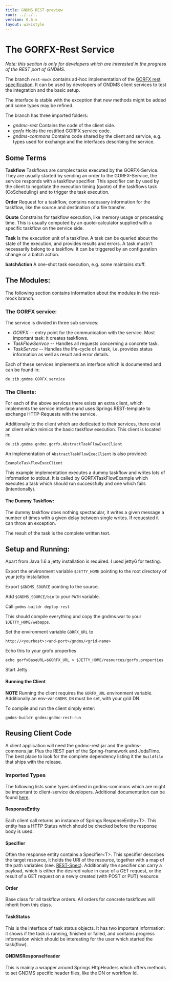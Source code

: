 ```yaml
---
title: GNDMS REST preview
root: ../../..
version: 0.6.x
layout: wikistyle
---
```


The GORFX-Rest Service
======================

*Note: this section is only for developers which are interested in
the progress of the REST port of GNDMS.*

The branch `rest-mock` contains ad-hoc implementation of the [GORFX
rest specification](../gndms-REST.pdf).  It can be used by developers
of GNDMS client services to test the integration and the basic setup.

The interface is stable with the exception that new methods might be
added and some types may be refined. 

The branch has three imported folders:

* *gndmc-rest*     Contains the code of the client side.
* *gorfx*          Holds the restified GORFX service code.
* *gndms-commons*  Contains code shared by the client and service, e.g.
               types used for exchange and the interfaces describing
               the service.

Some Terms
----------

**Taskflow** Taskflows are complex tasks executed by the GORFX-Service.
    They are usually started by sending an order to the GORFX-Service,
    the service responds with a taskflow specifier. This specifier
    can by used by the client to negotiate the execution timing (quote)
    of the taskflows task (CoScheduling) and to trigger the task
    execution.

**Order** Request for a taskflow, contains necessary information for the
    taskflow, like the source and destination of a file transfer.

**Quote** Constrains for taskflow execution, like memory usage or
    processing time. This is usually computed by an quote-calculator
    supplied with a specific taskflow on the service side.

**Task**  Is the execution unit of a taskflow. A task can be queried
    about the state of the execution, and provides results and errors.
    A task mustn't necessarily belong to a taskflow. It can be
    triggered by an configuration change or a batch action.

**batchAction**  A one-shot task execution, e.g. some maintains stuff.

The Modules:
------------
The following section contains information about the modules in the
rest-mock branch.

### The GORFX service:

The service is divided in three sub services:

* *GORFX* -- entry point for the communication with the service.
             Most important task: it creates taskflows.
* *TaskFlowSerivce* -- Handles all requests concerning a concrete
             task.
* *TaskServce* -- Handles the life-cycle of a task, i.e. provides
             status information as well as result and error details.

Each of these services implements an interface which is documented
and can be found in: 

    de.zib.gndms.GORFX.service

### The Clients:

For each of the above services there exists an extra client, which
implements the service interface and uses Springs REST-template to
exchange HTTP-Requests with the service.

Additionally to the client which are dedicated to their services,
there exist an client which mimics the basic taskflow execution.
This client is located in:

    de.zib.gndms.gndmc.gorfx.AbstractTaskFlowExecClient

An implementation of `AbstractTaskFlowExecClient` is also provided:

    ExampleTaskFlowExecClient

This example implementation executes a dummy taskflow and writes
lots of information to stdout. It is called by
GORFXTaskFlowExample which executes a task which should run
successfully and one which fails (intentionally).

#### The Dummy Taskflow:
The dummy taskflow does nothing spectacular, it writes a given
message a number of times with a given delay between single
writes. If requested it can throw an exception.

The result of the task is the complete written text.


Setup and Running:
------------------
Apart from Java 1.6 a jetty installation is required. I used
jetty6 for testing.

Export the environment variable `$JETTY_HOME` pointing to the root
directory of your jetty installation.

Export `$GNDMS_SOURCE` pointing to the source.

Add `$GNDMS_SOURCE/bin` to your `PATH` variable.

Call `gndms-buildr deploy-rest`

This should compile everything and copy the gndms.war to your `$JETTY_HOME/webapps`.

Set the environment variable `GORFX_URL` to

    http://<yourhost>:<and-port>/gndms/<grid-name>

Echo this to your grofx.properties

    echo gorfxBaseURL=$GORFX_URL > $JETTY_HOME/resources/gorfx.properties

Start Jetty

#### Running the Client

**NOTE** Running the client requires the `GORFX_URL` environment variable.
Additionally an env-var `GNDMS_DN` must be set, with your grid DN.

To compile and run the client simply enter:

    gndms-buildr gndms:gndmc-rest:run

Reusing Client Code
-------------------

A client application will need the gndmc-rest.jar and the gndms-commons.jar.
Plus the REST part of the Spring-framework and JodaTime.
The best place to look for the complete dependency listing it the
`Buildfile` that ships with the release. 

### Imported Types
The following lists some types defined in gndms-commons which are
might be important to client-service developers. Additional
documentation can be found [here](../doxygen/html/annotated.html).

#### ResponseEntity
Each client call returns an instance of Springs ResponseEntity&lt;T&gt;. This
entity has a HTTP Status which should be checked before the response
body is used. 

#### Specifier
Often the response entity contains a Specifier&lt;T&gt;. This
specifier describes the target resource, it holds the URI of the
resource, together with a map of the path variables (see.
[REST-Spec](../gndms-REST.pdf)). Additionally the specifier can carry a payload, which
is either the desired value in case of a GET request, or the result of
a GET request on a newly created (with POST or PUT) resource.

#### Order
Base class for all taskflow orders. All orders for concrete taskflows
will inherit from this class.

#### TaskStatus
This is the interface of task status objects. It has two important
information: it shows if the task is running, finished or failed, and
contains progress information which should be interesting for the user
which started the task(flow).

#### GNDMSResponseHeader 
This is mainly a wrapper around Springs HttpHeaders which offers
methods to set GNDMS specific header files, like the DN or workflow
Id.
